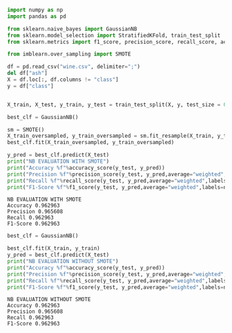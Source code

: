 ```python
import numpy as np
import pandas as pd

from sklearn.naive_bayes import GaussianNB
from sklearn.model_selection import StratifiedKFold, train_test_split
from sklearn.metrics import f1_score, precision_score, recall_score, accuracy_score

from imblearn.over_sampling import SMOTE
```


```python
df = pd.read_csv("wine.csv", delimiter=";")
del df["ash"]
X = df.loc[:, df.columns != "class"]
y = df["class"]


X_train, X_test, y_train, y_test = train_test_split(X, y, test_size = 0.3)
```


```python
best_clf = GaussianNB()

sm = SMOTE()
X_train_oversampled, y_train_oversampled = sm.fit_resample(X_train, y_train)
best_clf.fit(X_train_oversampled, y_train_oversampled)

y_pred = best_clf.predict(X_test)
print("NB EVALUATION WITH SMOTE")
print("Accuracy %f"%accuracy_score(y_test, y_pred))
print("Precision %f"%precision_score(y_test, y_pred,average="weighted",labels=np.unique(y_pred)))
print("Recall %f"%recall_score(y_test, y_pred,average="weighted",labels=np.unique(y_pred)))
print("F1-Score %f"%f1_score(y_test, y_pred,average="weighted",labels=np.unique(y_pred)))
```

    NB EVALUATION WITH SMOTE
    Accuracy 0.962963
    Precision 0.965608
    Recall 0.962963
    F1-Score 0.962963
    


```python
best_clf = GaussianNB()

best_clf.fit(X_train, y_train)
y_pred = best_clf.predict(X_test)
print("NB EVALUATION WITHOUT SMOTE")
print("Accuracy %f"%accuracy_score(y_test, y_pred))
print("Precision %f"%precision_score(y_test, y_pred,average="weighted",labels=np.unique(y_pred)))
print("Recall %f"%recall_score(y_test, y_pred,average="weighted",labels=np.unique(y_pred)))
print("F1-Score %f"%f1_score(y_test, y_pred,average="weighted",labels=np.unique(y_pred)))
```

    NB EVALUATION WITHOUT SMOTE
    Accuracy 0.962963
    Precision 0.965608
    Recall 0.962963
    F1-Score 0.962963
    
